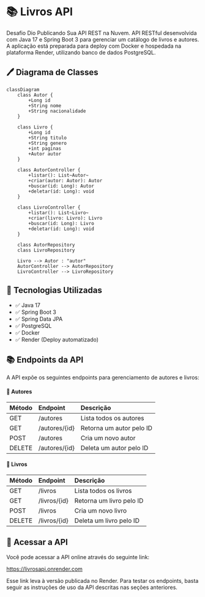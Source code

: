 # 📚 Livros API

Desafio Dio Publicando Sua API REST na Nuvem. API RESTful desenvolvida com Java 17 e Spring Boot 3 para gerenciar um catálogo de livros e autores. A aplicação está preparada para deploy com Docker e hospedada na plataforma Render, utilizando banco de dados PostgreSQL.

## 🖊️ Diagrama de Classes
```mermaid
classDiagram
    class Autor {
        +Long id
        +String nome
        +String nacionalidade
    }

    class Livro {
        +Long id
        +String titulo
        +String genero
        +int paginas
        +Autor autor
    }

    class AutorController {
        +listar(): List~Autor~
        +criar(autor: Autor): Autor
        +buscar(id: Long): Autor
        +deletar(id: Long): void
    }

    class LivroController {
        +listar(): List~Livro~
        +criar(livro: Livro): Livro
        +buscar(id: Long): Livro
        +deletar(id: Long): void
    }

    class AutorRepository
    class LivroRepository

    Livro --> Autor : "autor"
    AutorController --> AutorRepository
    LivroController --> LivroRepository

```


## 🚀 Tecnologias Utilizadas

- ✅ Java 17  
- ✅ Spring Boot 3  
- ✅ Spring Data JPA  
- ✅ PostgreSQL  
- ✅ Docker  
- ✅ Render (Deploy automatizado)  


## 📚 Endpoints da API

A API expõe os seguintes endpoints para gerenciamento de autores e livros:

#### 📖 Autores

| Método | Endpoint   | Descrição               |
|:-------|:-----------|:------------------------|
|GET     |/autores     |Lista todos os autores  |
|GET     |/autores/{id}|Retorna um autor pelo ID|
|POST	 |/autores     |Cria um novo autor      |
|DELETE	 |/autores/{id}|Deleta um autor pelo ID |

#### 📘 Livros

| Método | Endpoint   | Descrição              |
|:-------|:-----------|:-----------------------|
|GET	 |/livros	  |Lista todos os livros   |
|GET	 |/livros/{id}|Retorna um livro pelo ID|
|POST	 |/livros	  |Cria um novo livro      |
|DELETE	 |/livros/{id}|Deleta um livro pelo ID |

## 🔗 Acessar a API

Você pode acessar a API online através do seguinte link:

https://livrosapi.onrender.com

Esse link leva à versão publicada no Render. Para testar os endpoints, basta seguir as instruções de uso da API descritas nas seções anteriores.